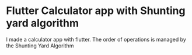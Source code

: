 # Flutter Calculator app with Shunting yard algorithm

I made a calculator app with flutter.
The order of operations is managed by the Shunting Yard Algorithm
